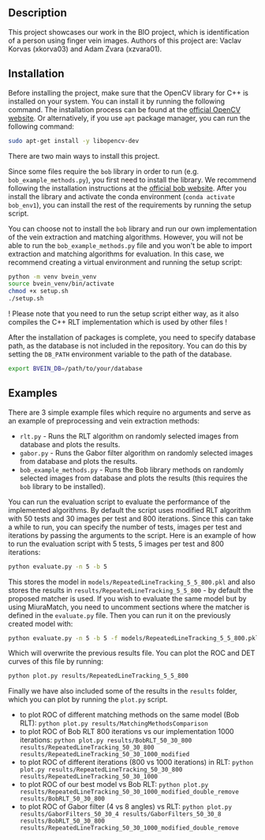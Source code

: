 ## Description

This project showcases our work in the BIO project, which is identification of a person using finger vein images. Authors of this project are: Vaclav Korvas (xkorva03) and Adam Zvara (xzvara01).

## Installation

Before installing the project, make sure that the OpenCV library for C++ is installed on your system. You can install it by running the following command.
The installation process can be found at the [official OpenCV website](https://docs.opencv.org/4.x/d7/d9f/tutorial_linux_install.html). Or alternatively, if you use `apt` package manager, you can run the following command:

```bash
sudo apt-get install -y libopencv-dev
```

There are two main ways to install this project.

Since some files require the `bob` library in order to run (e.g. `bob_example_methods.py`), you first need to install
the library. We recommend following the installation instructions at the [official bob website](https://www.idiap.ch/software/bob/docs/bob/docs/stable/install.html).
After you install the library and activate the conda environment (`conda activate bob_env1`), you can install the rest of the requirements by running the setup script.

You can choose not to install the `bob` library and run our own implementation of the vein extraction and matching algorithms. However, you will not be able to run
the `bob_example_methods.py` file and you won't be able to import extraction and matching algorithms for evaluation. In this case, we recommend creating a virtual environment and
running the setup script:

```bash
python -m venv bvein_venv
source bvein_venv/bin/activate
chmod +x setup.sh
./setup.sh
```

! Please note that you need to run the setup script either way, as it also compiles the C++ RLT implementation which is used by other files !

After the installation of packages is complete, you need to specify database path, as the database is not included in the repository. You can do this by setting the `DB_PATH` environment variable to the path of the database.

```bash
export BVEIN_DB=/path/to/your/database
```

## Examples

There are 3 simple example files which require no arguments and serve as an example of preprocessing and vein extraction methods:
- `rlt.py` - Runs the RLT algorithm on randomly selected images from database and plots the results.
- `gabor.py` - Runs the Gabor filter algorithm on randomly selected images from database and plots the results.
- `bob_example_methods.py` - Runs the Bob library methods on randomly selected images from database and plots the results (this requires the `bob` library to be installed).

You can run the evaluation script to evaluate the performance of the implemented algorithms. By default the script uses modified RLT algorithm with 50 tests and 30 images per test and 800 iterations.
Since this can take a while to run, you can specify the number of tests, images per test and iterations by passing the arguments to the script. Here is an example of how to run the evaluation script with 5 tests, 5 images per test and 800 iterations:

```bash
python evaluate.py -n 5 -b 5
```

This stores the model in `models/RepeatedLineTracking_5_5_800.pkl` and also stores the results in `results/RepeatedLineTracking_5_5_800` - by default the proposed matcher is used.
If you wish to evaluate the same model but by using MiuraMatch, you need to uncomment sections where the matcher is defined in the `evaluate.py` file. Then you can
run it on the previously created model with:

```bash
python evaluate.py -n 5 -b 5 -f models/RepeatedLineTracking_5_5_800.pkl
```

Which will overwrite the previous results file. You can plot the ROC and DET curves of this file by running:

```bash
python plot.py results/RepeatedLineTracking_5_5_800
```

Finally we have also included some of the results in the `results` folder, which you can plot by running the `plot.py` script.
- to plot ROC of different matching methods on the same model (Bob RLT): `python plot.py results/MatchingMethodsComparison`
- to plot ROC of Bob RLT 800 iterations vs our implementation 1000 iterations: `python plot.py results/BobRLT_50_30_800 results/RepeatedLineTracking_50_30_800 results/RepeatedLineTracking_50_30_1000_modified`
- to plot ROC of different iterations (800 vs 1000 iterations) in RLT: `python plot.py results/RepeatedLineTracking_50_30_800 results/RepeatedLineTracking_50_30_1000`
- to plot ROC of our best model vs Bob RLT: `python plot.py results/RepeatedLineTracking_50_30_1000_modified_double_remove results/BobRLT_50_30_800`
- to plot ROC of Gabor filter (4 vs 8 angles) vs RLT: `python plot.py results/GaborFilters_50_30_4 results/GaborFilters_50_30_8 results/BobRLT_50_30_800 results/RepeatedLineTracking_50_30_1000_modified_double_remove`
